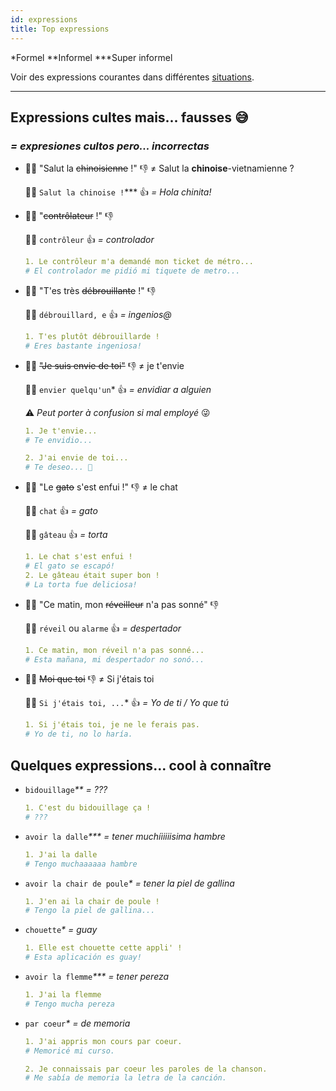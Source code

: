 ```yaml
---
id: expressions
title: Top expressions
---
```


\*Formel \*\*Informel \*\*\*Super informel

Voir des expressions courantes dans différentes [situations](/docs/situations.html).

---

## Expressions cultes mais... fausses 😅

### _= expresiones cultos pero... incorrectas_

* 🙅🏻‍ "Salut la ~~chinoisienne~~ !" 👎 ≠ Salut la **chinoise**-vietnamienne ?

  💁🏻‍ `Salut la chinoise !`\*\*\* 👍 _= Hola chinita!_

* 🙅🏻‍ "~~contrôlateur~~ !" 👎

  💁🏻‍ `contrôleur` 👍 _= controlador_

  ```yml
  1. Le contrôleur m'a demandé mon ticket de métro...
  # El controlador me pidió mi tiquete de metro...
  ```

* 🙅🏻‍ "T'es très ~~débrouillante~~ !" 👎

  💁🏻‍ `débrouillard, e` 👍 _= ingenios@_

  ```yml
  1. T'es plutôt débrouillarde !
  # Eres bastante ingeniosa!
  ```

* 🙅🏻‍ ~~"Je suis envie de toi"~~ 👎 ≠ je t'envie

  💁🏻‍ `envier quelqu'un`\* 👍 _= envidiar a alguien_

  ⚠️ _Peut porter à confusion si mal employé_ 😜

  ```yml
  1. Je t'envie...
  # Te envidio...

  2. J'ai envie de toi...
  # Te deseo... 💋
  ```

* 🙅🏻‍ "Le ~~gato~~ s'est enfui !" 👎 ≠ le chat

  💁🏻‍ `chat` 👍 _= gato_

  💁🏻‍ `gâteau` 👍 _= torta_

  ```yml
  1. Le chat s'est enfui !
  # El gato se escapó!
  2. Le gâteau était super bon !
  # La torta fue deliciosa!
  ```

* 🙅🏻‍ "Ce matin, mon ~~réveilleur~~ n'a pas sonné" 👎

  💁🏻‍ `réveil` ou `alarme` 👍 _= despertador_

  ```yml
  1. Ce matin, mon réveil n'a pas sonné...
  # Esta mañana, mi despertador no sonó...
  ```

- 🙅🏻 ~~Moi que toi~~ 👎 ≠ Si j'étais toi

  💁🏻‍ `Si j'étais toi, ...`\* 👍 _= Yo de ti / Yo que tú_

  ```yml
  1. Si j'étais toi, je ne le ferais pas.
  # Yo de ti, no lo haría.
  ```

## Quelques expressions... cool à connaître

* `bidouillage`_\*\* = ???_

  ```yml
  1. C'est du bidouillage ça !
  # ???
  ```

* `avoir la dalle`_\*\*\* = tener muchíiiiiisima hambre_

  ```yml
  1. J'ai la dalle
  # Tengo muchaaaaaa hambre
  ```

* `avoir la chair de poule`_\* = tener la piel de gallina_

  ```yml
  1. J'en ai la chair de poule !
  # Tengo la piel de gallina...
  ```

* `chouette`_\* = guay_

  ```yml
  1. Elle est chouette cette appli' !
  # Esta aplicación es guay!
  ```

* `avoir la flemme`_\*\*\* = tener pereza_

  ```yml
  1. J'ai la flemme
  # Tengo mucha pereza
  ```

* `par coeur`_\* = de memoria_

  ```yml
  1. J'ai appris mon cours par coeur.
  # Memoricé mi curso.

  2. Je connaissais par coeur les paroles de la chanson.
  # Me sabía de memoria la letra de la canción.
  ```

